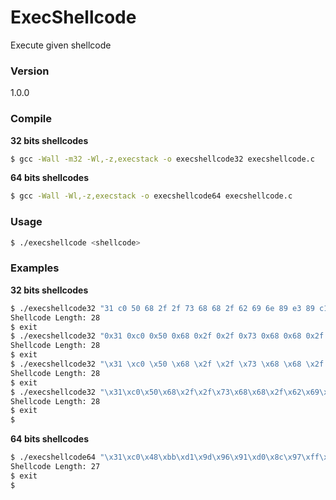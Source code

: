 # ExecShellcode

Execute given shellcode

### Version
1.0.0

### Compile
**32 bits shellcodes**
```sh
$ gcc -Wall -m32 -Wl,-z,execstack -o execshellcode32 execshellcode.c
```
**64 bits shellcodes**
```sh
$ gcc -Wall -Wl,-z,execstack -o execshellcode64 execshellcode.c
```

### Usage

```sh
$ ./execshellcode <shellcode>
```

### Examples
**32 bits shellcodes**
```sh
$ ./execshellcode32 "31 c0 50 68 2f 2f 73 68 68 2f 62 69 6e 89 e3 89 c1 89 c2 b0 0b cd 80 31 c0 40 cd 80"
Shellcode Length: 28
$ exit
$ ./execshellcode32 "0x31 0xc0 0x50 0x68 0x2f 0x2f 0x73 0x68 0x68 0x2f 0x62 0x69 0x6e 0x89 0xe3 0x89 0xc1 0x89 0xc2 0xb0 0x0b 0xcd 0x80 0x31 0xc0 0x40 0xcd 0x80"
Shellcode Length: 28
$ exit
$ ./execshellcode32 "\x31 \xc0 \x50 \x68 \x2f \x2f \x73 \x68 \x68 \x2f \x62 \x69 \x6e \x89 \xe3 \x89 \xc1 \x89 \xc2 \xb0 \x0b \xcd \x80 \x31 \xc0 \x40 \xcd \x80"
Shellcode Length: 28
$ exit
$ ./execshellcode32 "\x31\xc0\x50\x68\x2f\x2f\x73\x68\x68\x2f\x62\x69\x6e\x89\xe3\x89\xc1\x89\xc2\xb0\x0b\xcd\x80\x31\xc0\x40\xcd\x80"
Shellcode Length: 28
$ exit
$ 
```
**64 bits shellcodes**
```sh
$ ./execshellcode64 "\x31\xc0\x48\xbb\xd1\x9d\x96\x91\xd0\x8c\x97\xff\x48\xf7\xdb\x53\x54\x5f\x99\x52\x57\x54\x5e\xb0\x3b\x0f\x05"
Shellcode Length: 27
$ exit
$

```

